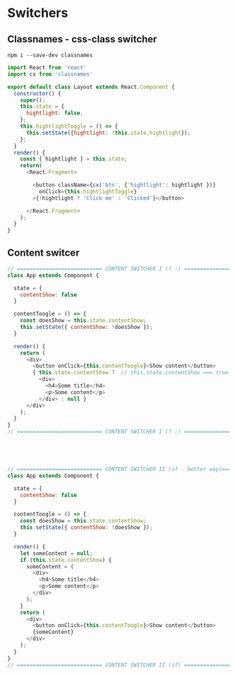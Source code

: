 # Switchers

## Classnames - css-class switcher
``` npm i --save-dev classnames ```
```js
import React from 'react'
import cx from 'classnames'

export default class Layout extends React.Component {
  constructor() {
    super();
    this.state = {
      hightlight: false,
    };
    this.hightlightToggle = () => {
      this.setState({hightlight: !this.state.hightlight});
    };
  }
  render() {
    const { hightlight } = this.state;
    return(
      <React.Fragment>

        <button className={cx('btn', {'hightlight': hightlight })}
          onClick={this.hightlightToggle}
        >{!hightlight ? 'Click me' : 'Clicked'}</button>

      </React.Fragment>
    );
  }
}
```

## Content switcer
```js
// =========================== CONTENT SWITCHER I (? :) =========================== ->
class App extends Component {

  state = {
    contentShow: false
  }

  contentToogle = () => {
    const doesShow = this.state.contentShow;
    this.setState({ contentShow: !doesShow });
  }

  render() {
    return (
      <div>
        <button onClick={this.contentToogle}>Show content</button>
        { this.state.contentShow ?  // this.state.contentShow === true
          <div>
            <h4>Some title</h4>
            <p>Some content</p>
          </div> : null }
      </div>
    );
  }
}
// =========================== CONTENT SWITCHER I (? :) =========================== -<





// =========================== CONTENT SWITCHER II (if - better way)=========================== ->
class App extends Component {

  state = {
    contentShow: false
  }

  contentToogle = () => {
    const doesShow = this.state.contentShow;
    this.setState({ contentShow: !doesShow });
  }

  render() {
    let someContent = null;
    if (this.state.contentShow) {
      someContent = (
        <div>
          <h4>Some title</h4>
          <p>Some content</p>
        </div>
      );
    }
    return (
      <div>
        <button onClick={this.contentToogle}>Show content</button>
        {someContent}
      </div>
    );
  }
}
// =========================== CONTENT SWITCHER II (if) =========================== -<
```
